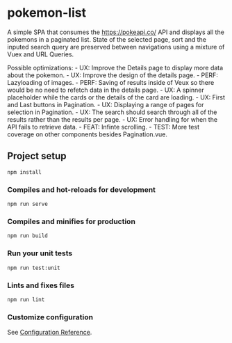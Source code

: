 # pokemon-list
A simple SPA that consumes the https://pokeapi.co/ API and displays all the pokemons in a paginated list. State of the selected page, sort and the inputed search query are preserved between navigations using a mixture of Vuex and URL Queries.

Possible optimizations:
    - UX:   Improve the Details page to display more data about the pokemon.
    - UX:   Improve the design of the details page.
    - PERF: Lazyloading of images.
    - PERF: Saving of results inside of Veux so there would be no need to refetch data in the details page.
    - UX:   A spinner placeholder while the cards or the details of the card are loading.
    - UX:   First and Last buttons in Pagination.
    - UX:   Displaying a range of pages for selection in Pagination.
    - UX:   The search should search through all of the results rather than the results per page.
    - UX:   Error handling for when the API fails to retrieve data.
    - FEAT: Infinte scrolling.
    - TEST: More test coverage on other components besides Pagination.vue.

## Project setup
```
npm install
```

### Compiles and hot-reloads for development
```
npm run serve
```

### Compiles and minifies for production
```
npm run build
```

### Run your unit tests
```
npm run test:unit
```

### Lints and fixes files
```
npm run lint
```

### Customize configuration
See [Configuration Reference](https://cli.vuejs.org/config/).

